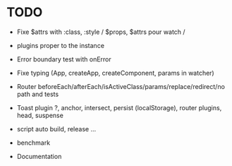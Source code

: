 # TODO

- Fixe $attrs with :class, :style / $props, $attrs pour watch /
- plugins proper to the instance
- Error boundary test with onError
- Fixe typing (App, createApp, createComponent, params in watcher)

- Router beforeEach/afterEach/isActiveClass/params/replace/redirect/no path and tests

- Toast plugin ?, anchor, intersect, persist (localStorage), router plugins, head, suspense

- script auto build, release ...
- benchmark
- Documentation
